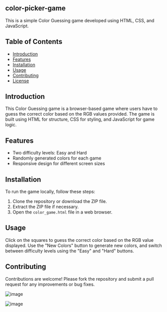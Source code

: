 ## color-picker-game

This is a simple Color Guessing game developed using HTML, CSS, and JavaScript.

 ## Table of Contents
 
- [Introduction](#introduction)
- [Features](#features)
- [Installation](#installation)
- [Usage](#usage)
- [Contributing](#contributing)
- [License](#license)

## Introduction
This Color Guessing game is a browser-based game where users have to guess the correct color based on the RGB values provided. The game is built using HTML for structure, CSS for styling, and JavaScript for game logic.

## Features
- Two difficulty levels: Easy and Hard
- Randomly generated colors for each game
- Responsive design for different screen sizes

## Installation
To run the game locally, follow these steps:
1. Clone the repository or download the ZIP file.
2. Extract the ZIP file if necessary.
3. Open the `color_game.html` file in a web browser.

## Usage
Click on the squares to guess the correct color based on the RGB value displayed. Use the "New Colors" button to generate new colors, and switch between difficulty levels using the "Easy" and "Hard" buttons.

## Contributing
Contributions are welcome! Please fork the repository and submit a pull request for any improvements or bug fixes.


![image](https://github.com/sakapanchu/color-picker-game/assets/117504870/5c4fb65d-432f-41e8-9aee-82b00af9ff4b)

![image](https://github.com/sakapanchu/color-picker-game/assets/117504870/e9509c5d-3f17-4afe-a488-e3564300489d)
